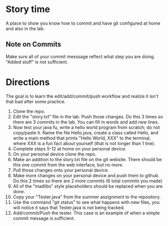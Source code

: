 # Story time

A place to show you know how to commit and have git configured at home and also in the lab.


## Note on Commits
Make sure all of your commit messsage reflect what step you are doing. "Added stuff" is not sufficient. 

# Directions
The goal is to learn the edit/add/commit/push workflow and realize it isn't that bad after some practice.



1. Clone the repo.
2. Edit the "story.txt" file in the lab. Push those changes. Do this 3 times so there are 3 commits in the lab. You can fill in words and add new lines. 
3. Now test your java fu, write a hello world program from scratch; do not copy/paste it. Name the file Hello.java, create a class called Hello, and write a main method that prints "Hello World, XXX" to the terminal, where XXX is a fun fact about yourself (that is not longer than 1 line).
4. Complete steps 5-12 at home on your personal device.
5. On your personal device clone the repo.
6. Make an addition to the story.txt file on the git website. There should be this one commit from the web interface, but no more.
7. Pull those changes onto your personal device.
8. Make more changes on your personal device and push them to github. Do this 2 times so there are 2 more commits (6 total commits you made)
9. All of the "madlibs" style placeholders should be replaced when you are done.
10. Copy your "Tester.java" from the summer assignment to the repository.
11. Use the command "git status" to see what happens with new files, you will notice it says that Tester.java is not being tracked.
12. Add/commit/Push the tester. This case is an example of when a simple commit message is sufficient. 
